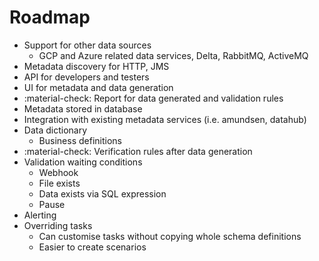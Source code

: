 # Roadmap

- Support for other data sources
    - GCP and Azure related data services, Delta, RabbitMQ, ActiveMQ
- Metadata discovery for HTTP, JMS
- API for developers and testers
- UI for metadata and data generation
- :material-check: Report for data generated and validation rules
- Metadata stored in database
- Integration with existing metadata services (i.e. amundsen, datahub)
- Data dictionary
    - Business definitions
- :material-check: Verification rules after data generation
- Validation waiting conditions
    - Webhook
    - File exists
    - Data exists via SQL expression
    - Pause
- Alerting
- Overriding tasks
    - Can customise tasks without copying whole schema definitions
    - Easier to create scenarios
